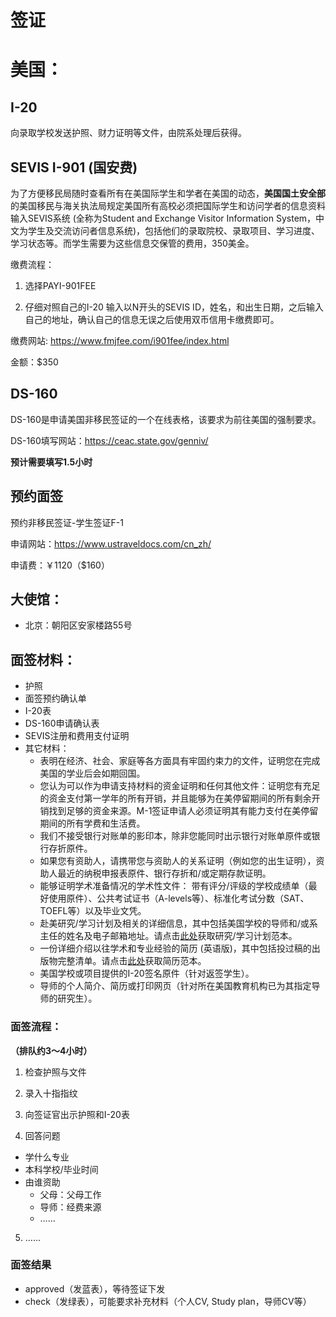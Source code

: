 # 签证
# 美国：
## I-20 
向录取学校发送护照、财力证明等文件，由院系处理后获得。

## SEVIS I-901 (国安费)
为了方便移民局随时查看所有在美国际学生和学者在美国的动态，**美国国土安全部**的美国移民与海关执法局规定美国所有高校必须把国际学生和访问学者的信息资料输入SEVIS系统 (全称为Student and Exchange Visitor Information System，中文为学生及交流访问者信息系统)，包括他们的录取院校、录取项目、学习进度、学习状态等。而学生需要为这些信息交保管的费用，350美金。

缴费流程：

1. 选择PAYI-901FEE

2. 仔细对照自己的I-20 输入以N开头的SEVIS ID，姓名，和出生日期，之后输入自己的地址，确认自己的信息无误之后使用双币信用卡缴费即可。

缴费网站: <https://www.fmjfee.com/i901fee/index.html>

金额：$350

## DS-160
DS-160是申请美国非移民签证的一个在线表格，该要求为前往美国的强制要求。

DS-160填写网站：<https://ceac.state.gov/genniv/>

**预计需要填写1.5小时**

## 预约面签
预约非移民签证-学生签证F-1

申请网站：<https://www.ustraveldocs.com/cn_zh/>

申请费：￥1120（$160）

## 大使馆：
 - 北京：朝阳区安家楼路55号

## 面签材料：
- 护照
- 面签预约确认单
- I-20表
- DS-160申请确认表
- SEVIS注册和费用支付证明
- 其它材料：
    - 表明在经济、社会、家庭等各方面具有牢固约束力的文件，证明您在完成美国的学业后会如期回国。
    - 您认为可以作为申请支持材料的资金证明和任何其他文件：证明您有充足的资金支付第一学年的所有开销，并且能够为在美停留期间的所有剩余开销找到足够的资金来源。M-1签证申请人必须证明其有能力支付在美停留期间的所有学费和生活费。
    - 我们不接受银行对账单的影印本，除非您能同时出示银行对账单原件或银行存折原件。
    - 如果您有资助人，请携带您与资助人的关系证明（例如您的出生证明），资助人最近的纳税申报表原件、银行存折和/或定期存款证明。
    - 能够证明学术准备情况的学术性文件： 带有评分/评级的学校成绩单（最好使用原件）、公共考试证书（A-levels等）、标准化考试分数（SAT、TOEFL等）以及毕业文凭。
    - 赴美研究/学习计划及相关的详细信息，其中包括美国学校的导师和/或系主任的姓名及电子邮箱地址。请点击[此处](https://www.ustraveldocs.com/Research%20or%20Study%20Plan-1.pdf)获取研究/学习计划范本。
    - 一份详细介绍以往学术和专业经验的简历 (英语版)，其中包括投过稿的出版物完整清单。请点击[此处](https://www.ustraveldocs.com/Resume%CC%81%20LCW%20Edits.pdf)获取简历范本。
    - 美国学校或项目提供的I-20签名原件（针对返签学生）。
    - 导师的个人简介、简历或打印网页（针对所在美国教育机构已为其指定导师的研究生）。

### 面签流程：
**（排队约3～4小时）**

1. 检查护照与文件

2. 录入十指指纹

3. 向签证官出示护照和I-20表

4. 回答问题
- 学什么专业
- 本科学校/毕业时间
- 由谁资助
    - 父母：父母工作
    - 导师：经费来源
    - ……
5. ……

### 面签结果
 - approved（发蓝表），等待签证下发
 - check（发绿表），可能要求补充材料（个人CV, Study plan，导师CV等）